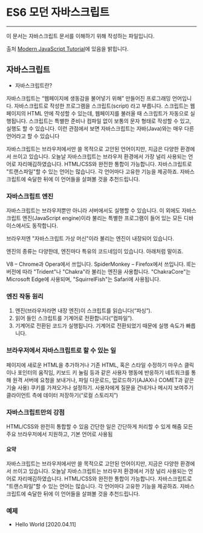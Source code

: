 # ES6 모던 자바스크립트

---

이 문서는 자바스크립트 문서를 이해하기 위해 작성하는 파일입니다.

출처 [Modern JavaScript Tutorial](https://ko.javascript.info/)에 있음을 밝힙니다.

## 자바스크립트

- 자바스크립트란?

자바스크립트는 “웹페이지에 생동감을 불어넣기 위해” 만들어진 프로그래밍 언어입니다.
자바스크립트로 작성한 프로그램을 스크립트(script) 라고 부릅니다. 스크립트는 웹페이지의 HTML 안에 작성할 수 있는데, 웹페이지를 불러올 때 스크립트가 자동으로 실행됩니다.
스크립트는 특별한 준비나 컴파일 없이 보통의 문자 형태로 작성할 수 있고, 실행도 할 수 있습니다.
이런 관점에서 보면 자바스크립트는 자바(Java)와는 매우 다른 언어라고 할 수 있습니다

자바스크립트는 브라우저에서만 쓸 목적으로 고안된 언어이지만, 지금은 다양한 환경에서 쓰이고 있습니다.
오늘날 자바스크립트는 브라우저 환경에서 가장 널리 사용되는 언어로 자리매김하였습니다. HTML/CSS와 완전한 통합이 가능합니다.
자바스크립트로 "트랜스파일"할 수 있는 언어는 많습니다. 각 언어마다 고유한 기능을 제공하죠. 자바스크립트에 숙달한 뒤에 이 언어들을 살펴볼 것을 추천드립니다.

### 자바스크립트 엔진

자바스크립트는 브라우저뿐만 아니라 서버에서도 실행할 수 있습니다.
이 외에도 자바스크립트 엔진(JavaScript engine)이라 불리는 특별한 프로그램이 들어 있는 모든 디바이스에서도 동작합니다.

브라우저엔 "자바스크립트 가상 머신"이라 불리는 엔진이 내장되어 있습니다.

엔진의 종류는 다양한데, 엔진마다 특유의 코드네임이 있습니다. 아래처럼 말이죠.

V8 – Chrome과 Opera에서 쓰입니다.
SpiderMonkey – Firefox에서 쓰입니다.
IE는 버전에 따라 "Trident"나 "Chakra"라 불리는 엔진을 사용합니다.
"ChakraCore"는 Microsoft Edge에 사용되며,
"SquirrelFish"는 Safari에 사용됩니다.

### 엔진 작동 원리

1. 엔진(브라우저라면 내장 엔진)이 스크립트를 읽습니다(“파싱”).
2. 읽어 들인 스크립트를 기계어로 전환합니다(“컴파일”).
3. 기계어로 전환된 코드가 실행됩니다. 기계어로 전환되었기 때문에 실행 속도가 빠릅니다.

### 브라우저에서 자바스크립트로 할 수 있는 일

페이지에 새로운 HTML을 추가하거나 기존 HTML, 혹은 스타일 수정하기
마우스 클릭이나 포인터의 움직임, 키보드 키 눌림 등과 같은 사용자 행동에 반응하기
네트워크를 통해 원격 서버에 요청을 보내거나, 파일 다운로드, 업로드하기(AJAX나 COMET과 같은 기술 사용)
쿠키를 가져오거나 설정하기. 사용자에게 질문을 건네거나 메시지 보여주기
클라이언트 측에 데이터 저장하기(“로컬 스토리지”)

### 자바스크립트만의 강점

HTML/CSS와 완전히 통합할 수 있음
간단한 일은 간단하게 처리할 수 있게 해줌
모든 주요 브라우저에서 지원하고, 기본 언어로 사용됨

#### 요약

자바스크립트는 브라우저에서만 쓸 목적으로 고안된 언어이지만, 지금은 다양한 환경에서 쓰이고 있습니다.
오늘날 자바스크립트는 브라우저 환경에서 가장 널리 사용되는 언어로 자리매김하였습니다. HTML/CSS와 완전한 통합이 가능합니다.
자바스크립트로 "트랜스파일"할 수 있는 언어는 많습니다. 각 언어마다 고유한 기능을 제공하죠. 자바스크립트에 숙달한 뒤에 이 언어들을 살펴볼 것을 추천드립니다.

### 예제

- Hello World [2020.04.11]
